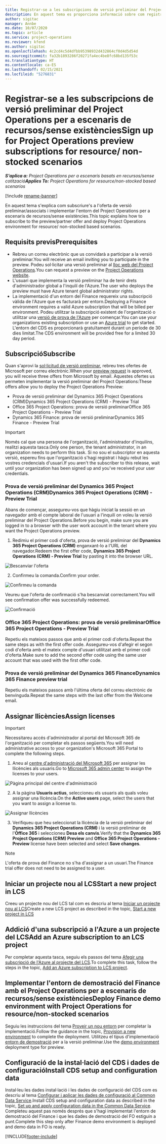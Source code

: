 ```yaml
---
title: Registrar-se a les subscripcions de versió preliminar del Project Operations per a escenaris de recursos/sense existències
description: En aquest tema es proporciona informació sobre com registrar-se i implementar el Project Operations per a escenaris de recursos/sense existències.
author: sigitac
manager: Annbe
ms.date: 10/07/2020
ms.topic: article
ms.service: project-operations
ms.reviewer: kfend
ms.author: sigitac
ms.openlocfilehash: 4c2cd4c5d4dfbb95398932d432864cf0d4d5d54d
ms.sourcegitcommit: fa32b1893286f20271fa4ec4be8fc68bd135f53c
ms.translationtype: HT
ms.contentlocale: ca-ES
ms.lasthandoff: 02/15/2021
ms.locfileid: "5276831"
---
```

# <a name="sign-up-for-project-operations-preview-subscriptions-for-resource-non-stocked-scenarios"></a><span data-ttu-id="d9a97-103">Registrar-se a les subscripcions de versió preliminar del Project Operations per a escenaris de recursos/sense existències</span><span class="sxs-lookup"><span data-stu-id="d9a97-103">Sign up for Project Operations preview subscriptions for resource/ non-stocked scenarios</span></span>

<span data-ttu-id="d9a97-104">_**S'aplica a:** Project Operations per a escenaris basats en recursos/sense cotització_</span><span class="sxs-lookup"><span data-stu-id="d9a97-104">_**Applies To:** Project Operations for resource/non-stocked based scenarios_</span></span>

[!include [rename-banner](~/includes/cc-data-platform-banner.md)]

<span data-ttu-id="d9a97-105">En aquest tema s'explica com subscriure's a l'oferta de versió preliminar/associats i implementar l'entorn del Project Operations per a escenaris de recursos/sense existències.</span><span class="sxs-lookup"><span data-stu-id="d9a97-105">This topic explains how to subscribe to the preview/partner offer and deploy Project Operations environment for resource/ non-stocked based scenarios.</span></span>

## <a name="prerequisites"></a><span data-ttu-id="d9a97-106">Requisits previs</span><span class="sxs-lookup"><span data-stu-id="d9a97-106">Prerequisites</span></span>

- <span data-ttu-id="d9a97-107">Rebreu un correu electrònic que us convidarà a participar a la versió preliminar.</span><span class="sxs-lookup"><span data-stu-id="d9a97-107">You will receive an email inviting you to participate in the preview.</span></span> <span data-ttu-id="d9a97-108">Podeu sol·licitar una versió preliminar al [lloc web del Project Operations](https://dynamics.microsoft.com/en-us/project-operations/overview/).</span><span class="sxs-lookup"><span data-stu-id="d9a97-108">You can request a preview on the [Project Operations website](https://dynamics.microsoft.com/en-us/project-operations/overview/).</span></span>
- <span data-ttu-id="d9a97-109">L'usuari que implementa la versió preliminar ha de tenir drets d'administrador global a l'inquilí de l'Azure.</span><span class="sxs-lookup"><span data-stu-id="d9a97-109">The user who deploys the preview must have Azure tenant global administrator rights.</span></span>
- <span data-ttu-id="d9a97-110">La implementació d'un entorn del Finance requereix una subscripció vàlida de l'Azure que es facturarà per entorn.</span><span class="sxs-lookup"><span data-stu-id="d9a97-110">Deploying a Finance environment requires a valid Azure subscription that will be billed per environment.</span></span> <span data-ttu-id="d9a97-111">Podeu utilitzar la subscripció existent de l'organització o utilitzar una [versió de prova de l'Azure](https://azure.microsoft.com/en-us/free/) per començar.</span><span class="sxs-lookup"><span data-stu-id="d9a97-111">You can use your organizations existing subscription or use an [Azure trial](https://azure.microsoft.com/en-us/free/) to get started.</span></span> <span data-ttu-id="d9a97-112">L'entorn del CDS es proporcionarà gratuïtament durant un període de 30 dies limitat.</span><span class="sxs-lookup"><span data-stu-id="d9a97-112">The CDS environment will be provided free for a limited 30 day period.</span></span>

## <a name="subscribe"></a><span data-ttu-id="d9a97-113">Subscripció</span><span class="sxs-lookup"><span data-stu-id="d9a97-113">Subscribe</span></span>

<span data-ttu-id="d9a97-114">Quan s'aprovi la [sol·licitud de versió preliminar](https://forms.office.com/FormsPro/Pages/ResponsePage.aspx?id=v4j5cvGGr0GRqy180BHbR56j8lZs0FdAvwT75_WNFyxUMkRDV1NYQU5TNjE2VjhKOVBUNVg2R0s1NC4u), rebreu tres ofertes de Microsoft per correu electrònic.</span><span class="sxs-lookup"><span data-stu-id="d9a97-114">When your [preview request](https://forms.office.com/FormsPro/Pages/ResponsePage.aspx?id=v4j5cvGGr0GRqy180BHbR56j8lZs0FdAvwT75_WNFyxUMkRDV1NYQU5TNjE2VjhKOVBUNVg2R0s1NC4u) is approved, you will receive three offers from Microsoft by email.</span></span> <span data-ttu-id="d9a97-115">Aquestes ofertes us permeten implementar la versió preliminar del Project Operations:</span><span class="sxs-lookup"><span data-stu-id="d9a97-115">These offers allow you to deploy the Project Operations Preview:</span></span>

- <span data-ttu-id="d9a97-116">Prova de versió preliminar del Dynamics 365 Project Operations (CRM)</span><span class="sxs-lookup"><span data-stu-id="d9a97-116">Dynamics 365 Project Operations (CRM) - Preview Trial</span></span>
- <span data-ttu-id="d9a97-117">Office 365 Project Operations: prova de versió preliminar</span><span class="sxs-lookup"><span data-stu-id="d9a97-117">Office 365 Project Operations - Preview Trial</span></span>
- <span data-ttu-id="d9a97-118">Dynamics 365 Finance: prova de versió preliminar</span><span class="sxs-lookup"><span data-stu-id="d9a97-118">Dynamics 365 Finance - Preview Trial</span></span>

> [!IMPORTANT]
> <span data-ttu-id="d9a97-119">Només cal que una persona de l'organització, l'administrador d'inquilins, realitzi aquesta tasca.</span><span class="sxs-lookup"><span data-stu-id="d9a97-119">Only one person, the tenant administrator, in an organization needs to perform this task.</span></span> <span data-ttu-id="d9a97-120">Si no sou el subscriptor en aquesta versió, espereu fins que l'organització s'hagi registrat i hàgiu rebut les vostres credencials d'usuari.</span><span class="sxs-lookup"><span data-stu-id="d9a97-120">If you aren't the subscriber to this release, wait until your organization has been signed up and you've received your user credentials.</span></span>

### <a name="dynamics-365-project-operations-crm---preview-trial"></a><span data-ttu-id="d9a97-121">Prova de versió preliminar del Dynamics 365 Project Operations (CRM)</span><span class="sxs-lookup"><span data-stu-id="d9a97-121">Dynamics 365 Project Operations (CRM) - Preview Trial</span></span> 

<span data-ttu-id="d9a97-122">Abans de començar, assegureu-vos que hàgiu iniciat la sessió en un navegador amb el compte laboral de l'usuari a l'inquilí on voleu la versió preliminar del Project Operations.</span><span class="sxs-lookup"><span data-stu-id="d9a97-122">Before you begin, make sure you are logged in to a browser with the user work account in the tenant where you want the Project Operations preview.</span></span>

1. <span data-ttu-id="d9a97-123">Redimiu el primer codi d'oferta, prova de versió preliminar del **Dynamics 365 Project Operations (CRM)** enganxant-lo a l'URL del navegador.</span><span class="sxs-lookup"><span data-stu-id="d9a97-123">Redeem the first offer code, **Dynamics 365 Project Operations (CRM) - Preview Trial** by pasting it into the browser URL.</span></span>

![Bescanviar l'oferta](./media/16RedeemFirstOfferNew.png)

2. <span data-ttu-id="d9a97-125">Confirmeu la comanda.</span><span class="sxs-lookup"><span data-stu-id="d9a97-125">Confirm your order.</span></span>

![Confirmeu la comanda](./media/17ConfirmOrderNew.png)

<span data-ttu-id="d9a97-127">Veureu que l'oferta de confirmació s'ha bescanviat correctament.</span><span class="sxs-lookup"><span data-stu-id="d9a97-127">You will see confirmation offer was successfully redeemed.</span></span>

![Confirmació](./media/18OrderConfirmationNew.png)

### <a name="office-365-project-operations---preview-trial"></a><span data-ttu-id="d9a97-129">Office 365 Project Operations: prova de versió preliminar</span><span class="sxs-lookup"><span data-stu-id="d9a97-129">Office 365 Project Operations - Preview Trial</span></span>

<span data-ttu-id="d9a97-130">Repetiu els mateixos passos que amb el primer codi d'oferta.</span><span class="sxs-lookup"><span data-stu-id="d9a97-130">Repeat the same steps as with the first offer code.</span></span> <span data-ttu-id="d9a97-131">Assegureu-vos d'afegir el segon codi d'oferta amb el mateix compte d'usuari utilitzat amb el primer codi d'oferta.</span><span class="sxs-lookup"><span data-stu-id="d9a97-131">Make sure to add the second offer code using the same user account that was used with the first offer code.</span></span>

### <a name="dynamics-365-finance-preview-trial"></a><span data-ttu-id="d9a97-132">Prova de versió preliminar del Dynamics 365 Finance</span><span class="sxs-lookup"><span data-stu-id="d9a97-132">Dynamics 365 Finance preview trial</span></span>

<span data-ttu-id="d9a97-133">Repetiu els mateixos passos amb l'última oferta del correu electrònic de benvinguda.</span><span class="sxs-lookup"><span data-stu-id="d9a97-133">Repeat the same steps with the last offer from the Welcome email.</span></span>

## <a name="assign-licenses"></a><span data-ttu-id="d9a97-134">Assignar llicències</span><span class="sxs-lookup"><span data-stu-id="d9a97-134">Assign licenses</span></span>

> [!IMPORTANT]
> <span data-ttu-id="d9a97-135">Necessitareu accés d'administrador al portal del Microsoft 365 de l'organització per completar els passos següents.</span><span class="sxs-lookup"><span data-stu-id="d9a97-135">You will need administrative access to your organization's Microsoft 365 Portal to complete the following steps.</span></span>

1. <span data-ttu-id="d9a97-136">Aneu al [centre d'administració del Microsoft 365](https://portal.office.com/) per assignar les llicències als usuaris.</span><span class="sxs-lookup"><span data-stu-id="d9a97-136">Go to [Microsoft 365 admin center](https://portal.office.com/) to assign the licenses to your users.</span></span>

![Pàgina principal del centre d'administració](./media/14AdminPortal.png)

2. <span data-ttu-id="d9a97-138">A la pàgina **Usuaris actius**, seleccioneu els usuaris als quals voleu assignar una llicència.</span><span class="sxs-lookup"><span data-stu-id="d9a97-138">On the **Active users** page, select the users that you want to assign a license to.</span></span>

![Assignar llicències](./media/15AssignLicenses.png)

3. <span data-ttu-id="d9a97-140">Verifiqueu que heu seleccionat la llicència de la versió preliminar del **Dynamics 365 Project Operations (CRM)** i la versió preliminar de l'**Office 365** i seleccioneu **Desa els canvis**.</span><span class="sxs-lookup"><span data-stu-id="d9a97-140">Verify that the **Dynamics 365 Project Operations (CRM) Preview** and **Office 365 Project Operations - Preview** license have been selected and select **Save changes**.</span></span>

> [!NOTE]
> <span data-ttu-id="d9a97-141">L'oferta de prova del Finance no s'ha d'assignar a un usuari.</span><span class="sxs-lookup"><span data-stu-id="d9a97-141">The Finance trial offer does not need to be assigned to a user.</span></span>

## <a name="start-a-new-project-in-lcs"></a><span data-ttu-id="d9a97-142">Iniciar un projecte nou al LCS</span><span class="sxs-lookup"><span data-stu-id="d9a97-142">Start a new project in LCS</span></span>

<span data-ttu-id="d9a97-143">Creeu un projecte nou del LCS tal com es descriu al tema [Iniciar un projecte nou al LCS](create-lcs-project.md)</span><span class="sxs-lookup"><span data-stu-id="d9a97-143">Create a new LCS project as described in the topic, [Start a new project in LCS](create-lcs-project.md)</span></span>

## <a name="add-an-azure-subscription-to-an-lcs-project"></a><span data-ttu-id="d9a97-144">Addició d'una subscripció a l'Azure a un projecte del LCS</span><span class="sxs-lookup"><span data-stu-id="d9a97-144">Add an Azure subscription to an LCS project</span></span>

<span data-ttu-id="d9a97-145">Per completar aquesta tasca, seguiu els passos del tema [Afegir una subscripció de l'Azure al projecte del LCS](resource-add-azure-subscription-lcs-project.md).</span><span class="sxs-lookup"><span data-stu-id="d9a97-145">To complete this task, follow the steps in the topic, [Add an Azure subscription to LCS project](resource-add-azure-subscription-lcs-project.md).</span></span>

## <a name="deploy-finance-demo-environment-with-project-operations-for-resourcenon-stocked-scenarios"></a><span data-ttu-id="d9a97-146">Implementar l'entorn de demostració del Finance amb el Project Operations per a escenaris de recursos/sense existències</span><span class="sxs-lookup"><span data-stu-id="d9a97-146">Deploy Finance demo environment with Project Operations for resource/non-stocked scenarios</span></span>

<span data-ttu-id="d9a97-147">Seguiu les instruccions del tema [Proveir un nou entorn](resource-provision-new-environment.md) per completar la implementació.</span><span class="sxs-lookup"><span data-stu-id="d9a97-147">Follow the guidance in the topic, [Provision a new environment](resource-provision-new-environment.md) to complete the deployment.</span></span> <span data-ttu-id="d9a97-148">Utilitzeu el tipus d'implementació [entorn de demostració](https://docs.microsoft.com/dynamics365/fin-ops-core/dev-itpro/deployment/deploy-demo-environment) per a la versió preliminar.</span><span class="sxs-lookup"><span data-stu-id="d9a97-148">Use the [demo environment](https://docs.microsoft.com/dynamics365/fin-ops-core/dev-itpro/deployment/deploy-demo-environment) deployment type for preview.</span></span> 

## <a name="install-cds-setup-and-configuration-data"></a><span data-ttu-id="d9a97-149">Configuració de la instal·lació del CDS i dades de configuració</span><span class="sxs-lookup"><span data-stu-id="d9a97-149">Install CDS setup and configuration data</span></span>

<span data-ttu-id="d9a97-150">Instal·leu les dades instal·lació i les dades de configuració del CDS com es descriu al tema [Configurar i aplicar les dades de configuració al Common Data Service](resource-apply-pro-setup-config-data.md).</span><span class="sxs-lookup"><span data-stu-id="d9a97-150">Install CDS setup and configuration data as described in the topic, [Set up and apply configuration data in the Common Data Service](resource-apply-pro-setup-config-data.md).</span></span>
<span data-ttu-id="d9a97-151">Completeu aquest pas només després que s'hagi implementat l'entorn de demostració del Finance i que les dades de demostració del FO estiguin a punt.</span><span class="sxs-lookup"><span data-stu-id="d9a97-151">Complete this step only after Finance demo environment is deployed and demo data in FO is ready.</span></span>


[!INCLUDE[footer-include](../includes/footer-banner.md)]